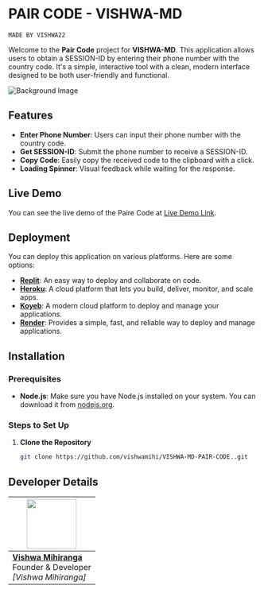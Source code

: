 # PAIR CODE - VISHWA-MD
```MADE BY VISHWA22```

Welcome to the **Pair Code** project for **VISHWA-MD**. This application allows users to obtain a SESSION-ID by entering their phone number with the country code. It's a simple, interactive tool with a clean, modern interface designed to be both user-friendly and functional.

![Background Image]([https://telegra.ph/file/d8279f4ca5da23bda7da4.jpg](https://telegra.ph/file/42fb2edb5ad99be61c501.jpg))

## Features

- **Enter Phone Number**: Users can input their phone number with the country code.
- **Get SESSION-ID**: Submit the phone number to receive a SESSION-ID.
- **Copy Code**: Easily copy the received code to the clipboard with a click.
- **Loading Spinner**: Visual feedback while waiting for the response.

## Live Demo

You can see the live demo of the Paire Code at [Live Demo Link]().

## Deployment

You can deploy this application on various platforms. Here are some options:

- **[Replit](https://replit.com/)**: An easy way to deploy and collaborate on code.
- **[Heroku](https://www.heroku.com/)**: A cloud platform that lets you build, deliver, monitor, and scale apps.
- **[Koyeb](https://www.koyeb.com/)**: A modern cloud platform to deploy and manage your applications.
- **[Render](https://render.com/)**: Provides a simple, fast, and reliable way to deploy and manage applications.

## Installation

### Prerequisites

- **Node.js**: Make sure you have Node.js installed on your system. You can download it from [nodejs.org](https://nodejs.org/).

### Steps to Set Up

1. **Clone the Repository**

   ```bash
   git clone https://github.com/vishwamihi/VISHWA-MD-PAIR-CODE..git


## Developer Details

  <p align="center">
    
| <a href="https://github.com/vishwamihiranga"><img src="https://i.ibb.co/G5hhDkY/397495273-213856521727106-7536776473318994727-n.jpg" width=100 height=100></a> |
|---|
| **[Vishwa Mihiranga](https://github.com/vishwamihiranga)**</br>Founder & Developer</br>*[Vishwa Mihiranga]* |
  </p>


